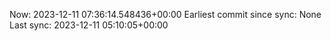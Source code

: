 Now: 2023-12-11 07:36:14.548436+00:00 Earliest commit since sync: None Last sync: 2023-12-11 05:10:05+00:00
